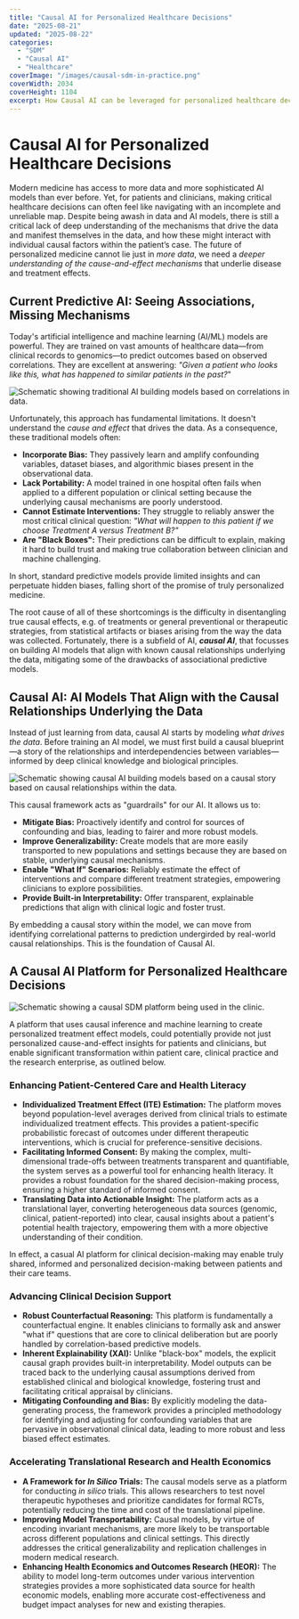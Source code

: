 ```yaml
---
title: "Causal AI for Personalized Healthcare Decisions"
date: "2025-08-21"
updated: "2025-08-22"
categories:
  - "SDM"
  - "Causal AI"
  - "Healthcare"
coverImage: "/images/causal-sdm-in-practice.png"
coverWidth: 2034
coverHeight: 1104
excerpt: How Causal AI can be leveraged for personalized healthcare decisions.
---
```

<script>
	import Callout from '$lib/components/Callout.svelte';
</script>

# **Causal AI for Personalized Healthcare Decisions**

Modern medicine has access to more data and more sophisticated AI models than ever before. Yet, for patients and clinicians, making critical healthcare decisions can often feel like navigating with an incomplete and unreliable map. Despite being awash in data and AI models, there is still a critical lack of deep understanding of the mechanisms that drive the data and manifest themselves in the data, and how these might interact with individual causal factors within the patient’s case. The future of personalized medicine cannot lie just in *more data*, we need a *deeper understanding of the cause-and-effect mechanisms* that underlie disease and treatment effects. 

## **Current Predictive AI: Seeing Associations, Missing Mechanisms**

Today's artificial intelligence and machine learning (AI/ML) models are powerful. They are trained on vast amounts of healthcare data—from clinical records to genomics—to predict outcomes based on observed correlations. They are excellent at answering: *"Given a patient who looks like this, what has happened to similar patients in the past?*"

<img class="full-image" src="/images/traditional-ai-schematic.png" alt="Schematic showing traditional AI building models based on correlations in data."/>

Unfortunately, this approach has fundamental limitations. It doesn't understand the *cause and effect* that drives the data. As a consequence, these traditional models often:

* **Incorporate Bias:** They passively learn and amplify confounding variables, dataset biases, and algorithmic biases present in the observational data.  
* **Lack Portability:** A model trained in one hospital often fails when applied to a different population or clinical setting because the underlying causal mechanisms are poorly understood.  
* **Cannot Estimate Interventions:** They struggle to reliably answer the most critical clinical question: *"What will happen to this patient if we choose Treatment A versus Treatment B?"*  
* **Are "Black Boxes":** Their predictions can be difficult to explain, making it hard to build trust and making true collaboration between clinician and machine challenging.

In short, standard predictive models provide limited insights and can perpetuate hidden biases, falling short of the promise of truly personalized medicine.

The root cause of all of these shortcomings is the difficulty in disentangling true causal effects, e.g. of treatments or general preventional or therapeutic strategies, from statistical artifacts or biases arising from the way the data was collected. Fortunately, there is a subfield of AI, ***causal AI***, that focusses on building AI models that align with known causal relationships underlying the data, mitigating some of the drawbacks of associational predictive models. 

## **Causal AI: AI Models That Align with the Causal Relationships Underlying the Data** 

Instead of just learning from data, causal AI starts by modeling *what drives the data*. Before training an AI model, we must first build a causal blueprint—a story of the relationships and interdependencies between variables—informed by deep clinical knowledge and biological principles.

<img class="full-image" src="/images/causal-ai-schematic.png" alt="Schematic showing causal AI building models based on a causal story based on causal relationships within the data."/>

This causal framework acts as "guardrails" for our AI. It allows us to:

* **Mitigate Bias:** Proactively identify and control for sources of confounding and bias, leading to fairer and more robust models.  
* **Improve Generalizability:** Create models that are more easily transported to new populations and settings because they are based on stable, underlying causal mechanisms.  
* **Enable "What If" Scenarios:** Reliably estimate the effect of interventions and compare different treatment strategies, empowering clinicians to explore possibilities.  
* **Provide Built-in Interpretability:** Offer transparent, explainable predictions that align with clinical logic and foster trust.

By embedding a causal story within the model, we can move from identifying correlational patterns to prediction undergirded by real-world causal relationships. This is the foundation of Causal AI.

## **A Causal AI Platform for Personalized Healthcare Decisions**

<img class="full-image" src="/images/causal-sdm-in-practice.png" alt="Schematic showing a causal SDM platform being used in the clinic."/>

A platform that uses causal inference and machine learning to create personalized treatment effect models, could potentially provide not just personalized cause-and-effect insights for patients and clinicians, but enable significant transformation within patient care, clinical practice and the research enterprise, as outlined below.

### **Enhancing Patient-Centered Care and Health Literacy**

* **Individualized Treatment Effect (ITE) Estimation:** The platform moves beyond population-level averages derived from clinical trials to estimate individualized treatment effects. This provides a patient-specific probabilistic forecast of outcomes under different therapeutic interventions, which is crucial for preference-sensitive decisions.  
* **Facilitating Informed Consent:** By making the complex, multi-dimensional trade-offs between treatments transparent and quantifiable, the system serves as a powerful tool for enhancing health literacy. It provides a robust foundation for the shared decision-making process, ensuring a higher standard of informed consent.  
* **Translating Data into Actionable Insight:** The platform acts as a translational layer, converting heterogeneous data sources (genomic, clinical, patient-reported) into clear, causal insights about a patient's potential health trajectory, empowering them with a more objective understanding of their condition.

In effect, a casual AI platform for clinical decision-making may enable truly shared, informed and personalized decision-making between patients and their care teams.

### **Advancing Clinical Decision Support**

* **Robust Counterfactual Reasoning:** This platform is fundamentally a counterfactual engine. It enables clinicians to formally ask and answer "what if" questions that are core to clinical deliberation but are poorly handled by correlation-based predictive models.  
* **Inherent Explainability (XAI):** Unlike "black-box" models, the explicit causal graph provides built-in interpretability. Model outputs can be traced back to the underlying causal assumptions derived from established clinical and biological knowledge, fostering trust and facilitating critical appraisal by clinicians.  
* **Mitigating Confounding and Bias:** By explicitly modeling the data-generating process, the framework provides a principled methodology for identifying and adjusting for confounding variables that are pervasive in observational clinical data, leading to more robust and less biased effect estimates.

### **Accelerating Translational Research and Health Economics**

* **A Framework for *In Silico* Trials:** The causal models serve as a platform for conducting *in silico* trials. This allows researchers to test novel therapeutic hypotheses and prioritize candidates for formal RCTs, potentially reducing the time and cost of the translational pipeline.  
* **Improving Model Transportability:** Causal models, by virtue of encoding invariant mechanisms, are more likely to be transportable across different populations and clinical settings. This directly addresses the critical generalizability and replication challenges in modern medical research.  
* **Enhancing Health Economics and Outcomes Research (HEOR):** The ability to model long-term outcomes under various intervention strategies provides a more sophisticated data source for health economic models, enabling more accurate cost-effectiveness and budget impact analyses for new and existing therapies.

<style>
  .full-image {
    image-orientation: none;
  }
</style>